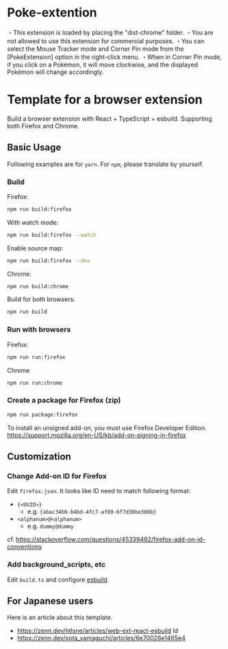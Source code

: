 # Poke-extention
・This extension is loaded by placing the "dist-chrome" folder.
・You are not allowed to use this extension for commercial purposes.
・You can select the Mouse Tracker mode and Corner Pin mode from the [PokeExtension] option in the right-click menu.
・When in Corner Pin mode, if you click on a Pokémon, it will move clockwise, and the displayed Pokémon will change accordingly.
# Template for a browser extension

Build a browser extension with React + TypeScript + esbuild.
Supporting both Firefox and Chrome.

## Basic Usage

Following examples are for `yarn`. For `npm`, please translate by yourself.

### Build

Firefox:

```.bash
npm run build:firefox
```

With watch mode:

```.bash
npm run build:firefox --watch
```

Enable source map:

```.bash
npm run build:firefox --dev
```

Chrome:

```.bash
npm run build:chrome
```

Build for both browsers:

```.bash
npm run build
```

### Run with browsers

Firefox:

```.bash
npm run run:firefox
```

Chrome

```.bash
npm run run:chrome
```

### Create a package for Firefox (zip)

```.bash
npm run package:firefox
```

To install an unsigned add-on, you must use Firefox Developer Edition.
<https://support.mozilla.org/en-US/kb/add-on-signing-in-firefox>

## Customization

### Change Add-on ID for Firefox

Edit `firefox.json`.
It looks like ID need to match following format:

- `{<UUID>}`
  - e.g. `{abac34b6-b4bd-4fc7-af89-6f7d30be386b}`
- `<alphanum>@<alphanum>`
  - e.g. `dummy@dummy`

cf. <https://stackoverflow.com/questions/45339492/firefox-add-on-id-conventions>

### Add background_scripts, etc

Edit `build.ts` and configure [esbuild](https://esbuild.github.io/).

## For Japanese users

Here is an article about this template.

- <https://zenn.dev/htlsne/articles/web-ext-react-esbuild>
ld
- <https://zenn.dev/sota_yamaguchi/articles/6e70026e1465e4>
